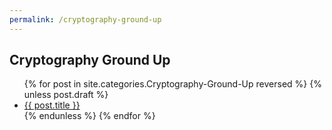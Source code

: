 ```yaml
---
permalink: /cryptography-ground-up
---
```


## Cryptography Ground Up

<ul>
  {% for post in site.categories.Cryptography-Ground-Up reversed %}
    {% unless post.draft %}
      <li><a href="{{ post.url }}">{{ post.title }}</a></li>
    {% endunless %}
  {% endfor %}
</ul>
